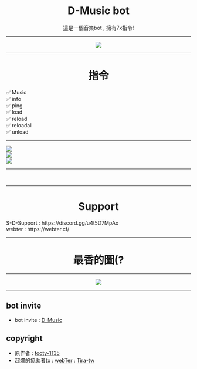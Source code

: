 <h1 align="center">D-Music bot</h1>
<div align="center">
<p align="center">這是一個音樂bot , 擁有7x指令!</p>
<hr>
<img src="https://cdn.discordapp.com/attachments/960721710565445722/960838596150046720/D-logo.jpg"></div>
<hr>

<h1 align="center">指令</h1>
✅ Music<br>
✅ info<br>
✅ ping<br>
✅ load<br>
✅ reload<br>
✅ reloadall<br>
✅ unload
<hr>
<img src="https://cdn.discordapp.com/attachments/952442110005633044/960840250870079518/unknown.png"></div> <br>
<img src="https://cdn.discordapp.com/attachments/952442110005633044/960840604877746206/unknown.png"></div> <br>
<img src="https://cdn.discordapp.com/attachments/952442110005633044/960840767075655700/unknown.png"></div> <br>
<hr>
<br>
<hr>
<h1 align="center">Support</h1>
S-D-Support : https://discord.gg/u4t5D7MpAx <br>
webter : https://webter.cf/
<hr>

<h1 align="center">最香的圖(?</h1>
<div align="center">
 
<hr>
<img src="https://cdn.discordapp.com/attachments/960721710565445722/960779044507488296/97395196_p0_master1200.jpg"></div>
<hr>
  

## bot invite
- bot invite : [D-Music](https://discord.com/oauth2/authorize?client_id=960725182593531944&permissions=37080128&scope=bot)



## copyright
- 原作者 : [tooty-1135](https://github.com/tooty-1135)
- 超爛的協助者(x : [webTer](https://webter.cf/) : [Tira-tw](https://github.com/Tira-tw)
